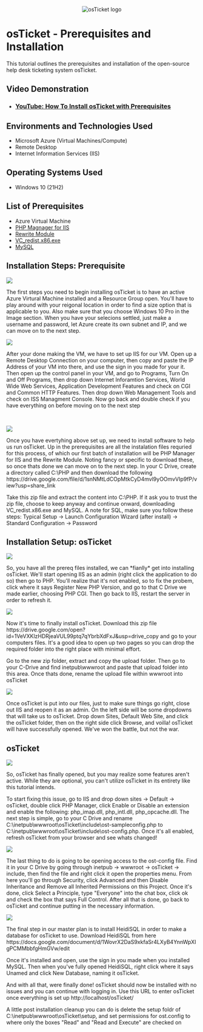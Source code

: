 <p align="center">
<img src="https://i.imgur.com/Clzj7Xs.png" alt="osTicket logo"/>
</p>

<h1>osTicket - Prerequisites and Installation</h1>
This tutorial outlines the prerequisites and installation of the open-source help desk ticketing system osTicket.<br />


<h2>Video Demonstration</h2>

- ### [YouTube: How To Install osTicket with Prerequisites](https://www.youtube.com)

<h2>Environments and Technologies Used</h2>

- Microsoft Azure (Virtual Machines/Compute)
- Remote Desktop
- Internet Information Services (IIS)

<h2>Operating Systems Used </h2>

- Windows 10</b> (21H2)

<h2>List of Prerequisites</h2>

- Azure Virtual Machine
- [PHP Magnager for IIS](https://drive.google.com/file/d/1RHsNd4eWIOwaNpj3JW4vzzmzNUH86wY_/view?usp=share_link)
- [Rewrite Module](https://drive.google.com/file/d/1tIK9GZBKj1JyUP87eewxgdNqn9pZmVmY/view?usp=share_link)
- [VC_redist.x86.exe](https://drive.google.com/file/d/1s1OsGF3-ioO0_9LYizPRiVuIkb3lFJgH/view?usp=share_link)
- [ MySQL](https://drive.google.com/file/d/1_OWh9p7VQLcrB0q_V7qT8yHl0xo5gv7z/view?usp=share_link)

<h2>Installation Steps: Prerequisite</h2>

<p>
<img src="https://github.com/Aranis324/osticket-prereqs/assets/163223660/ce3500cf-5f8d-4283-8a65-4c13059d68f0"/>
</p>
<p>
The first steps you need to begin installing osTicket is to have an active Azure Virtural Machine installed and a Resource Group open. You'll have to play around with your reigonal location in order to find a size option that is applicable to you. Also make sure that you choose Windows 10 Pro in the Image section. When you have your selecions settled, just make a username and password, let Azure create its own subnet and IP, and we can move on to the next step.
<br />

<p>
<img src="https://github.com/Aranis324/osticket-prereqs/assets/163223660/3395d7f7-255c-496b-ad08-0afc74d4a17e"/>
</p>
<p>
After your done making the VM, we have to set up IIS for our VM. Open up a Remote Desktop Connection on your computer, then copy and paste the IP Address of your VM into there, and use the sign in you made for your it. Then open up the control panel in your VM, and go to Programs, Turn On and Off Programs, then drop down Internet Inforamtion Services, World Wide Web Services, Application Development Features and check on CGI and Common HTTP Features. Then drop down Web Management Tools and check on ISS Managment Console. Now go back and double check if you have everything on before moving on to the next step
</p>
</p>
<br />

<p>
<img src="https://github.com/Aranis324/osticket-prereqs/assets/163223660/360ffbce-36a5-4249-af2b-76072c874394"/>
</p>
<p>
Once you have evertyhing above set up, we need to install software to help us run osTicket. Up in the prerequisites are all the instalation files requried for this process, of which our first batch of installation will be PHP Manager for IIS and the Rewrite Module. Noting fancy or specific to download these, so once thats done we can move on to the next step. In your C Drive, create a directory called C:\PHP and then download the following 
https://drive.google.com/file/d/1snNMtLdCOpMtkCyD4mvl9yOOmvVIp9fP/view?usp=share_link

Take this zip file and extract the content into C:\PHP. If it ask you to trust the zip file, choose to keep anyway and continue onward, downloading VC_redist.x86.exe and MySQL. A note for SQL, make sure you follow these steps: Typical Setup ->
Launch Configuration Wizard (after install) ->
Standard Configuration ->
Password
<br />

<h2> Installation Setup: osTicket</h2>

<p>
<img src="https://github.com/Aranis324/osticket-prereqs/assets/163223660/18653918-3ce3-4601-89e8-62ae8d7fd334"/>
</p>
<p>
So, you have all the prereq files installed, we can *fianlly* get into installing osTicket. We'll start opening IIS as an admin (right click the application to do so) then go to PHP. You'll realize that it's not enabled, so to fix the probem, click where it says Register New PHP Version, and go to that C Drive we made earlier, choosing PHP CGI. Then go back to IIS, restart the server in order to refresh it.
<br />

<p>
<img src="https://github.com/Aranis324/osticket-prereqs/assets/163223660/1840123d-fc3c-4c2c-872e-ce5013324e51"/>
</p>
<p>
Now it's time to finally install osTicket. Download this zip file https://drive.google.com/open?id=1VeVXKlzHDRjeaVUL99ptq7qYbrbXdFxJ&usp=drive_copy and go to your computers files. It's a good idea to open up two pages so you can drop the required folder into the right place with minimal effort. 

Go to the new zip folder, extract and copy the upload folder. Then go to your C-Drive and find inetpub\wwwroot and paste that upload folder into this area. Once thats done, rename the upload file within wwwroot into osTicket
<br />


<p>
<img src="https://github.com/Aranis324/osticket-prereqs/assets/163223660/3e5a836f-38a1-4e5c-8024-e9874bcb8fb5"/>
</p>
<p>
Once osTicket is put into our files, just to make sure things go right, close out IIS and reopen it as an admin. On the left side will be some dropdowns that will take us to osTicket. Drop down Sites, Default Web Site, and click the osTicket folder, then on the right side click Browse, and voilla! osTicket will have successfully opened. We've won the battle, but not the war. 
<br />

<h2>osTicket</h2>

<p>
<img src="https://github.com/Aranis324/osticket-prereqs/assets/163223660/af3c19c7-2df9-4786-9655-1dd5d37f01f3"/>
</p>
<p>
So, osTicket has finally opened, but you may realize some features aren't active. While they are optional, you can't utilize osTicket in its entirety like this tutorial intends. 

To start fixing this issue, go to IIS and drop down sites -> Default -> osTicket, double click PHP Manager, click Enable or Disable an extension and enable the following: php_imap.dll, php_intl.dll, php_opcache.dll. The next step is simple, go to your C Drive and rename C:\inetpub\wwwroot\osTicket\include\ost-sampleconfig.php to C:\inetpub\wwwroot\osTicket\include\ost-config.php. Once it's all enabled, refresh osTicket from your browser and see whats changed!
<br />

<p>
<img src="https://github.com/Aranis324/osticket-prereqs/assets/163223660/8260d80d-881a-4aa7-9cf8-50c8530cd360)"/>
</p>
<p>
The last thing to do is going to be opening access to the ost-config file. Find it in your C Drive by going through inetpub -> wwwroot -> osTicket -> include, then find the file and right click it open the properties menu. From here you'll go through Security, click Advanced and then Disable Inheritance and Remove all Inherited Permissions on this Project. Once it's done, click Select a Principle, type "Everyone" into the chat box, click ok and check the box that says Full Control. After all that is done, go back to osTicket and continue putting in the necessary information.
<br />

<p>
<img src="https://github.com/Aranis324/osticket-prereqs/assets/163223660/a8f74edc-18d2-481e-8428-2e84b8de87f8"/>
</p>
<p>
The final step in our master plan is to install HeidiSQL in order to make a database for osTicket to use. Download HeidiSQL from here https://docs.google.com/document/d/1WovrX2DaS9xkfaSr4LXyB4YnnWpXIgPCMMbbfgHmGVw/edit

Once it's installed and open, use the sign in you made when you installed MySQL. Then when you've fully opened HeidiSQL, right click where it says Unamed and click New Database, naming it osTicket.
<br />

<p>
<p>
And with all that, were finally done! osTicket should now be installed with no issues and you can continue with logging in. Use this URL to enter osTicket once everything is set up http://localhost/osTicket/

A little post installation cleanup you can do is delete the setup foldr of C:\inetpub\wwwroot\osTicket\setup, and set permissions for ost.config to where only the boxes "Read" and "Read and Execute" are checked on
<br />
